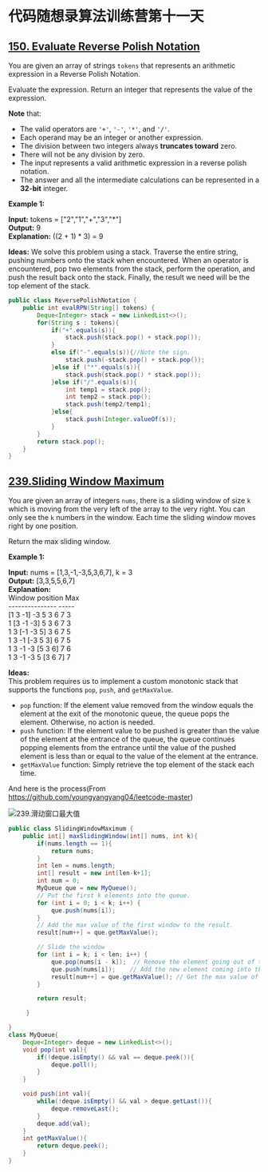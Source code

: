 # 代码随想录算法训练营第十一天

## [150. Evaluate Reverse Polish Notation](https://leetcode.com/problems/evaluate-reverse-polish-notation/description/)

You are given an array of strings `tokens` that represents an arithmetic expression in a Reverse Polish Notation.

Evaluate the expression. Return an integer that represents the value of the expression.

**Note** that:

* The valid operators are `'+'`, `'-'`, `'*'`, and `'/'`.
* Each operand may be an integer or another expression.
* The division between two integers always **truncates toward** zero.
* There will not be any division by zero.
* The input represents a valid arithmetic expression in a reverse polish notation.
* The answer and all the intermediate calculations can be represented in a **32-bit** integer.
 

**Example 1:**

**Input:** tokens = ["2","1","+","3","*"]<br>
**Output:** 9<br>
**Explanation:** ((2 + 1) * 3) = 9

**Ideas:** We solve this problem using a stack. Traverse the entire string, pushing numbers onto the stack when encountered. When an operator is encountered, pop two elements from the stack, perform the operation, and push the result back onto the stack. Finally, the result we need will be the top element of the stack.

```Java
public class ReversePolishNotation {
    public int evalRPN(String[] tokens) {
        Deque<Integer> stack = new LinkedList<>();
        for(String s : tokens){
            if("+".equals(s)){
                stack.push(stack.pop() + stack.pop());
            }
            else if("-".equals(s)){//Note the sign.
                stack.push(-stack.pop() + stack.pop());
            }else if ("*".equals(s)){
                stack.push(stack.pop() * stack.pop());
            }else if("/".equals(s)){
                int temp1 = stack.pop();
                int temp2 = stack.pop();
                stack.push(temp2/temp1);
            }else{
                stack.push(Integer.valueOf(s));
            }
        }
        return stack.pop();
    }
}
```

## [239.Sliding Window Maximum](https://leetcode.com/problems/sliding-window-maximum/description/)

You are given an array of integers `nums`, there is a sliding window of size `k` which is moving from the very left of the array to the very right. You can only see the `k` numbers in the window. Each time the sliding window moves right by one position.

Return the max sliding window.

 

**Example 1:**

**Input:** nums = [1,3,-1,-3,5,3,6,7], k = 3<br>
**Output:** [3,3,5,5,6,7]<br>
**Explanation:** <br> 
Window position                Max<br>
---------------               -----<br>
[1  3  -1] -3  5  3  6  7       3<br>
 1 [3  -1  -3] 5  3  6  7       3<br>
 1  3 [-1  -3  5] 3  6  7       5<br>
 1  3  -1 [-3  5  3] 6  7       5<br>
 1  3  -1  -3 [5  3  6] 7       6<br>
 1  3  -1  -3  5 [3  6  7]      7<br>

 **Ideas:**<br>
 This problem requires us to implement a custom monotonic stack that supports the functions `pop`, `push`, and `getMaxValue`.

* `pop` function: If the element value removed from the window equals the element at the exit of the monotonic queue, the queue pops the element. Otherwise, no action is needed.
* `push` function: If the element value to be pushed is greater than the value of the element at the entrance of the queue, the queue continues popping elements from the entrance until the value of the pushed element is less than or equal to the value of the element at the entrance.
* `getMaxValue` function: Simply retrieve the top element of the stack each time.

And here is the process(From https://github.com/youngyangyang04/leetcode-master)

![239.滑动窗口最大值](https://code-thinking.cdn.bcebos.com/gifs/239.滑动窗口最大值.gif)

```Java
public class SlidingWindowMaximum {
    public int[] maxSlidingWindow(int[] nums, int k){
        if(nums.length == 1){
            return nums;
        }
        int len = nums.length;
        int[] result = new int[len-k+1];
        int num = 0;
        MyQueue que = new MyQueue();
        // Put the first k elements into the queue.
        for (int i = 0; i < k; i++) {
            que.push(nums[i]);
        }
        // Add the max value of the first window to the result.
        result[num++] = que.getMaxValue();

        // Slide the window
        for (int i = k; i < len; i++) {
            que.pop(nums[i - k]);  // Remove the element going out of the window
            que.push(nums[i]);    // Add the new element coming into the window
            result[num++] = que.getMaxValue(); // Get the max value of the current window
        }

        return result;

     }

}
class MyQueue{
    Deque<Integer> deque = new LinkedList<>();
    void pop(int val){
        if(!deque.isEmpty() && val == deque.peek()){
            deque.poll();
        }
    }

    void push(int val){
        while(!deque.isEmpty() && val > deque.getLast()){
            deque.removeLast();
        }
        deque.add(val);
    }
    int getMaxValue(){
        return deque.peek();
    }
}
```
































